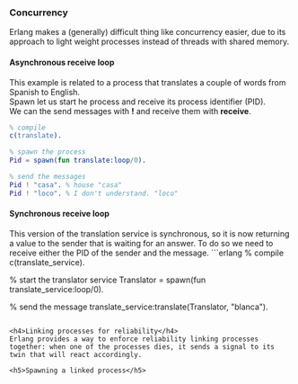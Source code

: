 <h3>Concurrency</h3>
Erlang makes a (generally) difficult thing like concurrency easier, due to its approach to light weight processes instead of threads with shared memory.

<h4>Asynchronous receive loop</h4>
This example is related to a process that translates a couple of words from Spanish to English.<br>
Spawn let us start he process and receive its process identifier (PID).<br>
We can the send messages with <b>!</b> and receive them with <b>receive</b>.

```erlang
% compile
c(translate).

% spawn the process
Pid = spawn(fun translate:loop/0).

% send the messages
Pid ! "casa". % house "casa"
Pid ! "loco". % I don't understand. "loco"
```

<h4>Synchronous receive loop</h4>
This version of the translation service is synchronous, so it is now returning a value to the sender that is waiting for an answer. To do so we need to receive either the PID of the sender and the message.
```erlang
% compile
c(translate_service).

% start the translator service
Translator = spawn(fun translate_service:loop/0).

% send the message
translate_service:translate(Translator, "blanca").
```

<h4>Linking processes for reliability</h4>
Erlang provides a way to enforce reliability linking processes together: when one of the processes dies, it sends a signal to its twin that will react accordingly.

<h5>Spawning a linked process</h5>
